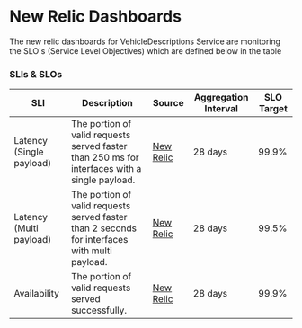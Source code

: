 # New Relic Dashboards

The new relic dashboards for VehicleDescriptions Service are monitoring the SLO's (Service Level Objectives) which are defined below in the table

### SLIs & SLOs

| SLI         | Description                                          |Source                  |Aggregation Interval                 |SLO Target  |
| ----------- | -----------------------------------------------------|------------------------|-------------------------------------|------------|
| ​Latency (Single payload) | The portion of valid requests served faster than 250 ms for interfaces with a single payload. | [New Relic](https://onenr.io/07j9bYDrVQO)  | 28 days  | 99.9%  |
| ​Latency (Multi payload)  | The portion of valid requests served faster than 2 seconds for interfaces with multi payload. | [New Relic](https://onenr.io/0Zw06bea0jv)  | 28 days | 99.5%  |
| ​Availability  | The portion of valid requests served successfully.  | [New Relic](https://onenr.io/0BQ1pv3VKjx/) | 28 days  | 99.9%  |


